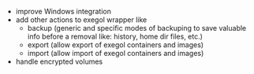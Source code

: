 - improve Windows integration
- add other actions to exegol wrapper like 
  - backup (generic and specific modes of backuping to save valuable info before a removal like: history, home dir files, etc.)
  - export (allow export of exegol containers and images)
  - import (allow import of exegol containers and images)
- handle encrypted volumes